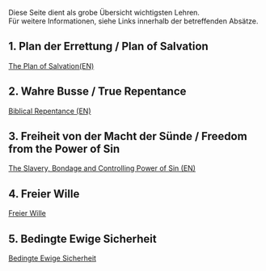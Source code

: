 ﻿<!--t > Grundlegende Lehren t-->
<!--d  d-->

Diese Seite dient als grobe Übersicht wichtigsten Lehren.  
Für weitere Informationen, siehe Links innerhalb der betreffenden Absätze.

## 1. Plan der Errettung / Plan of Salvation
[The Plan of Salvation(EN)](../2015/07/the-plan-of-salvation)

## 2. Wahre Busse / True Repentance
[Biblical Repentance (EN)](../2015/07/biblical-repentance)

## 3. Freiheit von der Macht der Sünde / Freedom from the Power of Sin
[The Slavery, Bondage and Controlling Power of Sin (EN)](../2015/07/the-slavery-bondage-and-controlling-power-of-sin)

## 4. Freier Wille
[Freier Wille](freier-wille)

## 5. Bedingte Ewige Sicherheit
[Bedingte Ewige Sicherheit](bedingte-ewige-sicherheit)


